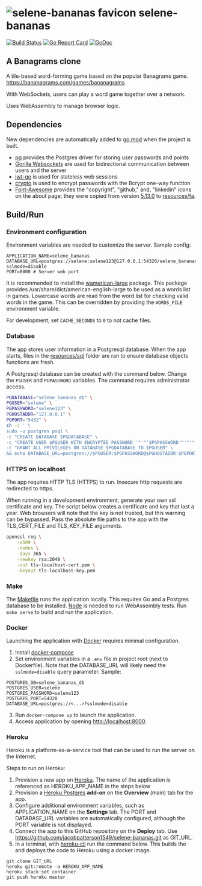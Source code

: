 # ![selene-bananas favicon](resources/favicon.ico) selene-bananas

[![Build Status](https://travis-ci.org/jacobpatterson1549/selene-bananas.svg?branch=master)](https://travis-ci.org/jacobpatterson1549/selene-bananas)
[![Go Report Card](https://goreportcard.com/badge/github.com/jacobpatterson1549/selene-bananas)](https://goreportcard.com/report/github.com/jacobpatterson1549/selene-bananas)
[![GoDoc](https://godoc.org/github.com/jacobpatterson1549/selene-bananas?status.svg)](https://godoc.org/github.com/jacobpatterson1549/selene-bananas)


## A Banagrams clone

A tile-based word-forming game based on the popular Banagrams game.  https://bananagrams.com/games/bananagrams

With WebSockets, users can play a word game together over a network.

Uses WebAssembly to manage browser logic.

## Dependencies

New dependencies are automatically added to [go.mod](go/go.mod) when the project is built.
* [pq](https://github.com/lib/pq) provides the Postgres driver for storing user passwords and points
* [Gorilla Websockets](https://github.com/gorilla/websocket) are used for bidirectional communication between users and the server
* [jwt-go](https://github.com/dgrijalva/jwt-go) is used for stateless web sessions
* [crypto](https://github.com/golang/crypto) is used to  encrypt passwords with the Bcrypt one-way function
* [Font-Awesome](https://github.com/FortAwesome/Font-Awesome) provides the "copyright", "github," and, "linkedin" icons on the about page; they were copied from version [5.13.0](https://github.com/FortAwesome/Font-Awesome/releases/tag/5.13.0) to [resources/fa](resources/fa).

## Build/Run

### Environment configuration

Environment variables are needed to customize the server.  Sample config:
```
APPLICATION_NAME=selene_bananas
DATABASE_URL=postgres://selene:selene123@127.0.0.1:54320/selene_bananas_db?sslmode=disable
PORT=8000 # Server web port
```

It is recommended to install the [wamerican-large](https://packages.debian.org/buster/wamerican-large) package.  This package provides /usr/share/dict/american-english-large to be used as a words list in games.  Lowercase words are read from the word list for checking valid words in the game.  This can be overridden by providing the `WORDS_FILE` environment variable.

For development, set `CACHE_SECONDS` to `0` to not cache files.

### Database

The app stores user information in a Postgresql database.  When the app starts, files in the [resources/sql](resources/sql) folder are ran to ensure database objects functions are fresh.

A Postgresql database can be created with the command below.  Change the `PGUSER` and `PGPASSWORD` variables.  The command requires administrator access.
```bash
PGDATABASE="selene_bananas_db" \
PGUSER="selene" \
PGPASSWORD="selene123" \
PGHOSTADDR="127.0.0.1" \
PGPORT="5432" \
sh -c ' \
sudo -u postgres psql \
-c "CREATE DATABASE $PGDATABASE" \
-c "CREATE USER $PGUSER WITH ENCRYPTED PASSWORD '"'"'$PGPASSWORD'"'"'" \
-c "GRANT ALL PRIVILEGES ON DATABASE $PGDATABASE TO $PGUSER" \
&& echo DATABASE_URL=postgres://$PGUSER:$PGPASSWORD@$PGHOSTADDR:$PGPORT/$PGDATABASE'
```

### HTTPS on localhost

The app requires HTTP TLS (HTTPS) to run. Insecure http requests are redirected to https.

When running in a development environment, generate your own ssl certificate and key.  The script below creates a certificate and key that last a year.  Web browsers will note that the key is not trusted, but this warning can be bypassed.  Pass the absolute file paths to the app with the TLS_CERT_FILE and TLS_KEY_FILE arguments.
```bash
openssl req \
    -x509 \
    -nodes \
    -days 365 \
    -newkey rsa:2048 \
    -out tls-localhost-cert.pem \
    -keyout tls-localhost-key.pem
```

### Make

The [Makefile](Makefile) runs the application locally.  This requires Go and a Postgres database to be installed.  [Node](https://github.com/nodejs) is needed to run WebAssembly tests.  Run `make serve` to build and run the application.

### Docker

Launching the application with [Docker](https://www.docker.com) requires minimal configuration.

1. Install [docker-compose](https://github.com/docker/compose)
1. Set environment variables in a `.env` file in project root (next to Dockerfile).  Note that the DATABASE_URL will likely need the `sslmode=disable` query parameter.  Sample:
```
POSTGRES_DB=selene_bananas_db
POSTGRES_USER=selene
POSTGRES_PASSWORD=selene123
POSTGRES_PORT=54320
DATABASE_URL=postgres://<...>?sslmode=disable
```
3. Run `docker-compose up` to launch the application.
1. Access application by opening <http://localhost:8000>.

### Heroku

Heroku is a platform-as-a-service tool that can be used to run the server on the Internet.

Steps to run on Heroku:

1. Provision a new app on [Heroku](https://dashboard.heroku.com/apps).  The name of the application is referenced as HEROKU_APP_NAME in the steps below
1. Provision a [Heroku Postgres](https://www.heroku.com/postgres) **add-on** on the **Overview** (main) tab for the app.
1. Configure additional environment variables, such as APPLICATION_NAME on the **Settings** tab.  The PORT and DATABASE_URL variables are automatically configured, although the PORT variable is not displayed.
1. Connect the app to this GitHub repository on the **Deploy** tab.  Use https://github.com/jacobpatterson1549/selene-bananas.git as GIT_URL.
1. In a terminal, with [heroku-cli](https://devcenter.heroku.com/articles/heroku-cli) run the command below.  This builds the and deploys the code to Heroku using a docker image.
```
git clone GIT_URL
heroku git:remote -a HEROKU_APP_NAME
heroku stack:set container
git push heroku master
```
